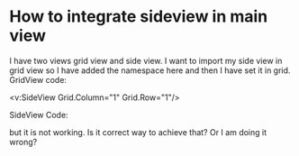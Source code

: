 
# How to integrate sideview in main view

I have two views grid view and side view. I want to import my side view in grid view so I have added the namespace here and then I have set it in grid.
GridView code:
<ContentPage xmlns="http://schemas.microsoft.com/dotnet/2021/maui"
         xmlns:x="http://schemas.microsoft.com/winfx/2009/xaml"
         x:Class="GridDemo.View.GridView"
         xmlns:v="clr-namespace:GridDemo.View"
       >

<Grid RowDefinitions="auto,auto"
     ColumnDefinitions=".5*,.5*">
    <Label Text="Hello from grid view" Grid.Column="0" Grid.Row="0"/>
    <v:SideView Grid.Column="1" Grid.Row="1"/>
</Grid>

SideView Code:
<ContentPage xmlns="http://schemas.microsoft.com/dotnet/2021/maui"
         xmlns:x="http://schemas.microsoft.com/winfx/2009/xaml"
         x:Class="GridDemo.View.SideView"
         Title="SideView">
<VerticalStackLayout>
    <Label 
        Text="Welcome to .NET MAUI!"
        VerticalOptions="Center" 
        HorizontalOptions="Center" />
</VerticalStackLayout>

but it is not working. Is it correct way to achieve that? Or I am doing it wrong?

        
